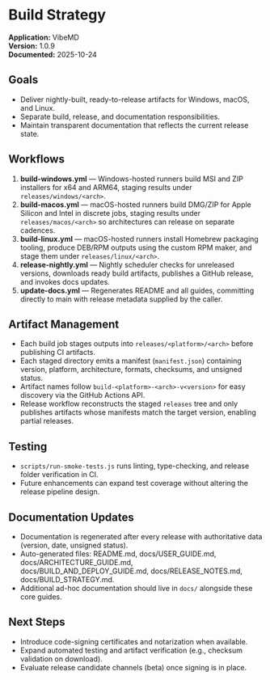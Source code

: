 # Build Strategy

**Application:** VibeMD  
**Version:** 1.0.9  
**Documented:** 2025-10-24

## Goals

- Deliver nightly-built, ready-to-release artifacts for Windows, macOS, and Linux.
- Separate build, release, and documentation responsibilities.
- Maintain transparent documentation that reflects the current release state.

## Workflows

1. **build-windows.yml** — Windows-hosted runners build MSI and ZIP installers for x64 and ARM64, staging results under `releases/windows/<arch>`.
2. **build-macos.yml** — macOS-hosted runners build DMG/ZIP for Apple Silicon and Intel in discrete jobs, staging results under `releases/macos/<arch>` so architectures can release on separate cadences.
3. **build-linux.yml** — macOS-hosted runners install Homebrew packaging tooling, produce DEB/RPM outputs using the custom RPM maker, and stage them under `releases/linux/<arch>`.
4. **release-nightly.yml** — Nightly scheduler checks for unreleased versions, downloads ready build artifacts, publishes a GitHub release, and invokes docs updates.
5. **update-docs.yml** — Regenerates README and all guides, committing directly to main with release metadata supplied by the caller.

## Artifact Management

- Each build job stages outputs into `releases/<platform>/<arch>` before publishing CI artifacts.
- Each staged directory emits a manifest (`manifest.json`) containing version, platform, architecture, formats, checksums, and unsigned status.
- Artifact names follow `build-<platform>-<arch>-v<version>` for easy discovery via the GitHub Actions API.
- Release workflow reconstructs the staged `releases` tree and only publishes artifacts whose manifests match the target version, enabling partial releases.

## Testing

- `scripts/run-smoke-tests.js` runs linting, type-checking, and release folder verification in CI.
- Future enhancements can expand test coverage without altering the release pipeline design.

## Documentation Updates

- Documentation is regenerated after every release with authoritative data (version, date, unsigned status).
- Auto-generated files: README.md, docs/USER_GUIDE.md, docs/ARCHITECTURE_GUIDE.md, docs/BUILD_AND_DEPLOY_GUIDE.md, docs/RELEASE_NOTES.md, docs/BUILD_STRATEGY.md.
- Additional ad-hoc documentation should live in `docs/` alongside these core guides.

## Next Steps

- Introduce code-signing certificates and notarization when available.
- Expand automated testing and artifact verification (e.g., checksum validation on download).
- Evaluate release candidate channels (beta) once signing is in place.

